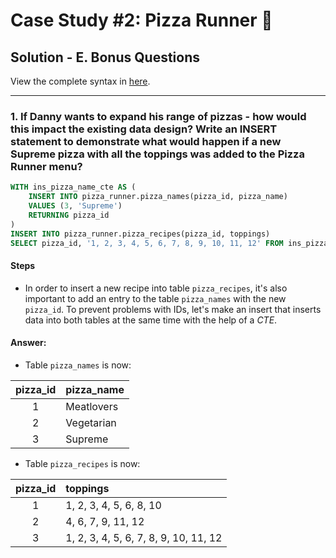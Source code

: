 # Case Study #2: Pizza Runner 🍕

## Solution - E. Bonus Questions

View the complete syntax in [here](https://github.com/abnogueira/sql-ark/blob/main/8-week-sql-challenge/CASE-study-2/sql-syntax/E-bonus-questions.sql).

---

### 1. If Danny wants to expand his range of pizzas - how would this impact the existing data design? Write an INSERT statement to demonstrate what would happen if a new Supreme pizza with all the toppings was added to the Pizza Runner menu?

```sql
WITH ins_pizza_name_cte AS (
    INSERT INTO pizza_runner.pizza_names(pizza_id, pizza_name)
    VALUES (3, 'Supreme')
    RETURNING pizza_id
)
INSERT INTO pizza_runner.pizza_recipes(pizza_id, toppings)
SELECT pizza_id, '1, 2, 3, 4, 5, 6, 7, 8, 9, 10, 11, 12' FROM ins_pizza_name_cte;
```

#### Steps

- In order to insert a new recipe into table `pizza_recipes`, it's also important to add an entry to the table `pizza_names` with the new `pizza_id`. To prevent problems with IDs, let's make an insert that inserts data into both tables at the same time with the help of a *CTE*.

#### Answer:

- Table `pizza_names` is now:

| pizza_id | pizza_name |
| :-: | :- |
| 1 |	Meatlovers|
| 2 |	Vegetarian|
| 3 |	Supreme|

- Table `pizza_recipes` is now:

| pizza_id | toppings |
| :-: | :- |
| 1 |	1, 2, 3, 4, 5, 6, 8, 10|
| 2 |	4, 6, 7, 9, 11, 12|
| 3	| 1, 2, 3, 4, 5, 6, 7, 8, 9, 10, 11, 12|